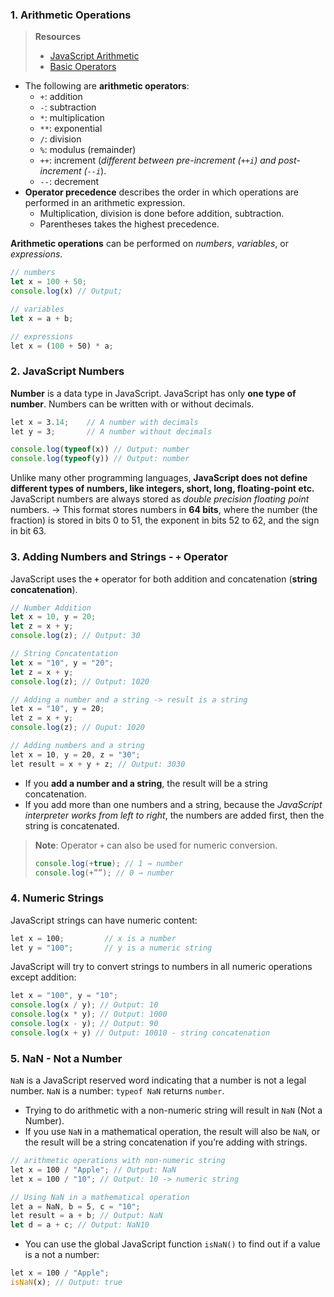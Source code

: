 ### 1. Arithmetic Operations
> **Resources**
> - [JavaScript Arithmetic](https://www.w3schools.com/js/js_arithmetic.asp)
> - [Basic Operators](https://javascript.info/operators)

* The following are **arithmetic operators**: 
	* `+`: addition 
	* `-`: subtraction
	* `*`: multiplication
	* `**`: exponential
	*  `/`: division
	* `%`: modulus (remainder)
	* `++`: increment (*different between pre-increment (`++i`) and post-increment (`--i`*).
	* `--`: decrement
* **Operator precedence** describes the order in which operations are performed in an arithmetic expression.
	* Multiplication, division is done before addition, subtraction.
	* Parentheses takes the highest precedence.

**Arithmetic operations** can be performed on *numbers*, *variables*, or *expressions*. 
```js
// numbers
let x = 100 + 50; 
console.log(x) // Output;

// variables
let x = a + b; 

// expressions
let x = (100 + 50) * a;
```
### 2. JavaScript Numbers
**Number** is a data type in JavaScript. JavaScript has only **one type of number**. Numbers can be written with or without decimals.
```js
let x = 3.14;    // A number with decimals  
let y = 3;       // A number without decimals

console.log(typeof(x)) // Output: number
console.log(typeof(y)) // Output: number
```

Unlike many other programming languages, **JavaScript does not define different types of numbers, like integers, short, long, floating-point etc.** JavaScript numbers are always stored as *double precision floating point* numbers. 
→ This format stores numbers in **64 bits**, where the number (the fraction) is stored in bits 0 to 51, the exponent in bits 52 to 62, and the sign in bit 63.
### 3. Adding Numbers and Strings - `+` Operator
JavaScript uses the **`+`** operator for both addition and concatenation (**string concatenation**). 
```js
// Number Addition
let x = 10, y = 20; 
let z = x + y; 
console.log(z); // Output: 30

// String Concatentation
let x = "10", y = "20";
let z = x + y;
console.log(z); // Output: 1020

// Adding a number and a string -> result is a string
let x = "10", y = 20;  
let z = x + y;
console.log(z); // Ouput: 1020

// Adding numbers and a string
let x = 10, y = 20, z = "30";  
let result = x + y + z; // Output: 3030
```
* If you **add a number and a string**, the result will be a string concatenation.
* If you add more than one numbers and a string, because the *JavaScript interpreter works from left to right*, the numbers are added first, then the string is concatenated. 

> **Note**: Operator `+` can also be used for numeric conversion. 
> ```js
> console.log(+true); // 1 → number
> console.log(+””); // 0 → number
> ```
### 4. Numeric Strings
JavaScript strings can have numeric content:
```js
let x = 100;         // x is a number 
let y = "100";       // y is a numeric string
```

JavaScript will try to convert strings to numbers in all numeric operations except addition: 
```js
let x = "100", y = "10";
console.log(x / y); // Output: 10
console.log(x * y); // Output: 1000
console.log(x - y); // Output: 90
console.log(x + y) // Output: 10010 - string concatenation
```
### 5. NaN - Not a Number
`NaN` is a JavaScript reserved word indicating that a number is not a legal number. `NaN` is a number: `typeof NaN` returns `number`.
* Trying to do arithmetic with a non-numeric string will result in `NaN` (Not a Number). 
* If you use `NaN` in a mathematical operation, the result will also be `NaN`, or the result will be a string concatenation if you’re adding with strings.
```js
// arithmetic operations with non-numeric string
let x = 100 / "Apple"; // Output: NaN
let x = 100 / "10"; // Output: 10 -> numeric string

// Using NaN in a mathematical operation
let a = NaN, b = 5, c = "10";  
let result = a + b; // Output: NaN
let d = a + c; // Output: NaN10
```
* You can use the global JavaScript function `isNaN()` to find out if a value is a not a number:
```js
let x = 100 / "Apple";  
isNaN(x); // Output: true
```

